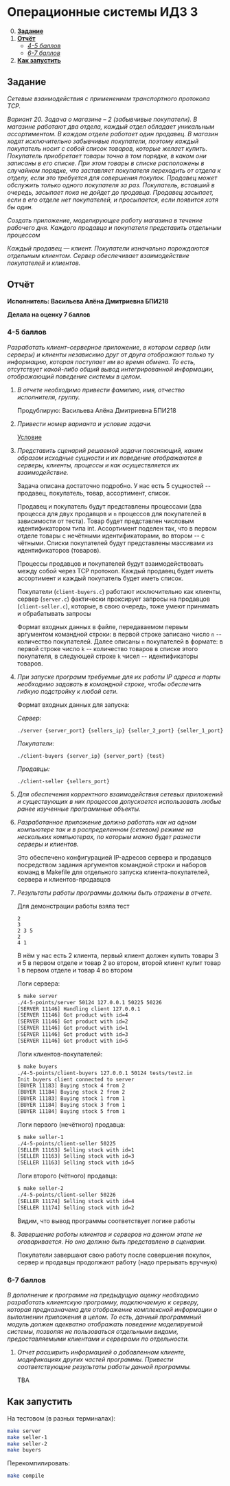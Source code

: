 # Операционные системы ИДЗ 3

0. [**Задание**](#задание)
0. [**Отчёт**](#отчёт)
    + [*4-5 баллов*](#4-5-баллов)
    + [*6-7 баллов*](#6-7-баллов)
0. [**Как запустить**](#как-запустить)

## Задание

*Сетевые взаимодействия с применением транспортного протокола TCP.*

*Вариант 20. Задача о магазине – 2 (забывчивые покупатели). В магазине работают два отдела, каждый отдел обладает уникальным ассортиментом. В каждом отделе работает один продавец. В магазин ходят исключительно забывчивые покупатели, поэтому каждый покупатель носит с собой список товаров, которые желает купить. Покупатель приобретает товары точно в том порядке, в каком они записаны в его списке. При этом товары в списке расположены в случайном порядке, что заставляет покупателя переходить от отдела к отделу, если это требуется для совершения покупок. Продавец может обслужить только одного покупателя за раз. Покупатель, вставший в очередь, засыпает пока не дойдет до продавца. Продавец засыпает, если в его отделе нет покупателей, и просыпается, если появится хотя бы один.*

*Создать приложение, моделирующее работу магазина в течение рабочего дня. Каждого продавца и покупателя представить отдельным процессом*

*Каждый продавец — клиент. Покупатели изначально порождаются отдельным клиентом. Сервер обеспечивает взаимодействие покупателей и клиентов.*

## Отчёт

**Исполнитель: Васильева Алёна Дмитриевна БПИ218**

**Делала на оценку 7 баллов**

### 4-5 баллов

*Разработать клиент–серверное приложение, в котором сервер (или серверы) и клиенты независимо друг от друга отображают только ту информацию, которая поступает им во время обмена. То есть, отсутствует какой-либо общий вывод интегрированной информации, отображающий поведение системы в целом.*

1. *В отчете необходимо привести фамилию, имя, отчество исполнителя, группу.*

    Продублирую: Васильева Алёна Дмитриевна БПИ218

2. *Привести номер варианта и условие задачи.*

    [Условие](#задание)

3. *Представить сценарий решаемой задачи поясняющий, каким образом исходные сущности и их поведение отображаются в серверы, клиенты, процессы и как осуществляется их взаимодействие.*

    Задача описана достаточно подробно. У нас есть 5 сущностей -- продавец, покупатель, товар, ассортимент, список.
    
    Продавец и покупатель будут представлены процессами (два процесса для двух продавцов и `n` процессов для покупателей в зависимости от теста). Товар будет представлен числовым идентификатором типа int. Ассортимент поделен так, что в первом отделе товары с нечётными идентификаторами, во втором -- с чётными. Списки покупателей будут представлены массивами из идентификаторов (товаров). 

    Процессы продавцов и покупателей будут взаимодействовать между собой через TCP протокол. Каждый продавец будет иметь ассортимент и каждый покупатель будет иметь список.

    Покупатели (`client-buyers.c`) работают исключительно как клиенты, сервер (`server.c`) фактически проксирует запросы на продавцов (`client-seller.c`), которые, в свою очередь, тоже умеют принимать и обрабатывать запросы

    Формат входных данных в файле, передаваемом первым аргументом командной строки: в первой строке записано число `n` -- количество покупателей. Далее описаны `n` покупателей в формате: в первой строке число `k` -- количество товаров в списке этого покупателя, в следующей строке `k` чисел -- идентификаторы товаров.


4. *При запуске программ требуемые для их работы IP адреса и порты необходимо задавать в командной строке, чтобы обеспечить гибкую подстройку к любой сети.*

    Формат входных данных для запуска:

    *Сервер:*
    ```
    ./server {server_port} {sellers_ip} {seller_2_port} {seller_1_port}
    ```

    *Покупатели:*
    ```
	./client-buyers {server_ip} {server_port} {test}
    ```

    *Продавцы:*
    ```
	./client-seller {sellers_port}
    ```

5. *Для обеспечения корректного взаимодействия сетевых приложений и существующих в них процессов допускается использовать любые ранее изученные программные объекты.*

6. *Разработанное приложение должно работать как на одном компьютере так и в распределенном (сетевом) режиме на нескольких компьютерах, по которым можно будет разнести серверы и клиентов.*

    Это обеспечено конфигурацией IP-адресов сервера и продавцов посредством задания аргументов командной строки и наборов команд в Makefile для отдельного запуска клиента-покупателей, сервера и клиентов-продавцов

7. *Результаты работы программы должны быть отражены в отчете.*

    Для демонстрации работы взяла тест
    ```
    2
    3
    2 3 5
    2
    4 1
    ```

    В нём у нас есть 2 клиента, первый клиент должен купить товары 3 и 5 в первом отделе и товар 2 во втором, второй клиент купит товар 1 в первом отделе и товар 4 во втором

    Логи сервера:
    ```bash
    $ make server
    ./4-5-points/server 50124 127.0.0.1 50225 50226
    [SERVER 11146] Handling client 127.0.0.1
    [SERVER 11146] Got product with id=4
    [SERVER 11146] Got product with id=2
    [SERVER 11146] Got product with id=1
    [SERVER 11146] Got product with id=3
    [SERVER 11146] Got product with id=5
    ```

    Логи клиентов-покупателей:
    ```bash
    $ make buyers
    ./4-5-points/client-buyers 127.0.0.1 50124 tests/test2.in
    Init buyers client connected to server
    [BUYER 11183] Buying stock 4 from 2
    [BUYER 11184] Buying stock 2 from 2
    [BUYER 11183] Buying stock 1 from 1
    [BUYER 11184] Buying stock 3 from 1
    [BUYER 11184] Buying stock 5 from 1
    ```

    Логи первого (нечётного) продавца:
    ```bash
    $ make seller-1
    ./4-5-points/client-seller 50225
    [SELLER 11163] Selling stock with id=1
    [SELLER 11163] Selling stock with id=3
    [SELLER 11163] Selling stock with id=5
    ```

    Логи второго (чётного) продавца:
    ```bash
    $ make seller-2
    ./4-5-points/client-seller 50226
    [SELLER 11174] Selling stock with id=4
    [SELLER 11174] Selling stock with id=2
    ```

    Видим, что вывод программы соответствует логике работы

8. *Завершение работы клиентов и серверов на данном этапе не оговаривается. Но оно должно быть представлено в сценарии.*

    Покупатели завершают свою работу после совершения покупок, сервер и продавцы продолжают работу (надо прерывать вручную)

### 6-7 баллов

*В дополнение к программе на предыдущую оценку необходимо разработать клиентскую программу, подключаемую к серверу, которая предназначена для отображение комплексной информации о выполнении приложения в целом. То есть, данный программный модуль должен адекватно отображать поведение моделируемой системы, позволяя не пользоваться отдельными видами, предоставляемыми клиентами и серверами по отдельности.*

1. *Отчет расширить информацией о добавленном клиенте, модификациях других частей программы. Привести соответствующие результаты работы данной программы.*

    TBA



## Как запустить

На тестовом (в разных терминалах):

```bash
make server
make seller-1
make seller-2
make buyers
```

Перекомпилировать:

```bash
make compile
```
